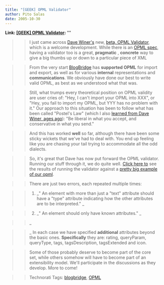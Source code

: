 ```yaml
---
title: "[GEEK] OPML Validator"
author: Pito Salas
date: 2005-10-30
---
```


**Link: [[GEEK] OPML Validator](None):** ""


>>

>> I just came across [Dave Winer's](<http://www.scripting.com/>) new, [beta,
OPML Validator](<http://www.opml.org/2005/10/28#a85>), which is a welcome
development. While there is an [OPML spec](<http://www.opml.org/spec>), having
a validator too is a great, **pragmatic** , **concrete** way to give a big
thumbs up or down to a particular piece of XML

>>

>> From the very start [BlogBridge](<http://www.blogbridge.com/>) has
**supported OPML** for import and export, as well as for various **internal**
representations and **communications**. We obviously have done our best to
write valid OPML, as best as we understood what that was.

>>

>> Still, what trumps every theoretical position on OPML validity are user
cries of: "Hey, I can't import your OPML into XXX", or "Hey, you fail to
import my OPML, but YYY has no problem with it." Our approach to this
situation has been to follow what has been called "Postel's Law" (which I also
[learned from Dave Winer, ages
ago](<http://essaysfromexodus.scripting.com/postelsLaw>)): "Be liberal in what
you accept, and conservative in what you send."

>>

>> And this has worked **well** so far, although there have been some sticky
wickets that we've had to deal with. You end up feeling like you are chasing
your tail trying to accommodate all the odd dialects.

>>

>> So, it's great that Dave has now put forward the OPML validator. Running
our stuff through it, we do quite well. [Click here
to](<http://validator.opml.org/?url=http%3A%2F%2Fwww.blogbridge.com%2Ftest.opml>)
see the results of running the validator against a [pretty big example of our
opml](<http://www.blogbridge.com/test.opml>).

>>

>> There are just two errors, each repeated multiple times:

>>

>>   1. _" An <outline> element with more than just a "text" attribute should
have a "type" attribute indicating how the other attributes are to be
interpreted." _

>>

>>   2. _" An <outline> element should only have known attributes." _

>>

>>

>>

>> _

>>

>> _ In each case we have specified **additional** attributes beyond the basic
ones. **Specifically** they are: rating, queryParam, queryType, tags,
tagsDescription, tagsExtended and icon.

>>

>> Some of those probably deserve to become part of the core set, while others
somehow will have to become part of an extensibility model. We'll participate
in the discussions as they develop. More to come!

>>

>> Technorati Tags: [blogbridge](<http://www.technorati.com/tag/blogbridge>),
[OPML](<http://www.technorati.com/tag/OPML>)


